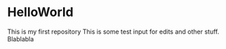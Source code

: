 # HelloWorld
This is my first repository
This is some test input for edits and other stuff.
Blablabla 
